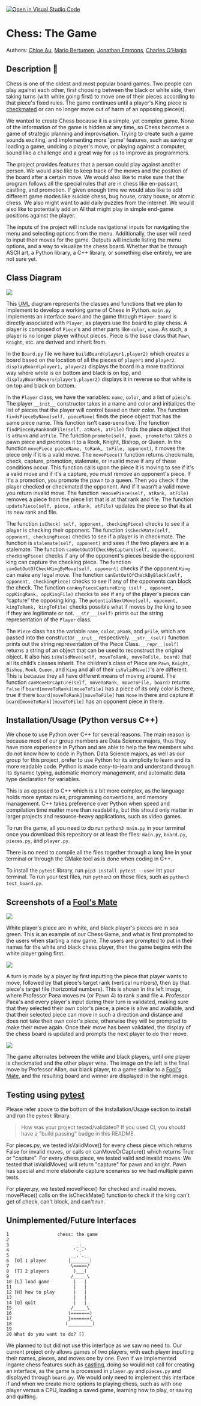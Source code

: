 [![Open in Visual Studio Code](https://classroom.github.com/assets/open-in-vscode-c66648af7eb3fe8bc4f294546bfd86ef473780cde1dea487d3c4ff354943c9ae.svg)](https://classroom.github.com/online_ide?assignment_repo_id=8880745&assignment_repo_type=AssignmentRepo)


# Chess: The Game
 
 Authors: [Chloe Au](https://github.com/lumpydumpling), [Mario Bertumen](https://github.com/mahonaisse), [Jonathan Emmons](https://github.com/Jonathanace), [Charles O'Hagin](https://github.com/CharlesEOhagin)


## Description 📝
Chess is one of the oldest and most popular board games. Two people can play against each other, first choosing between the black or white side, then taking turns (with white going first) to move one of their pieces according to that piece's fixed rules. The game continues until a player's King piece is [checkmated](https://www.chess.com/terms/check-chess#:~:text=When%20a%20king%20is%20attacked,must%20get%20out%20of%20check!) or can no longer move out of harm of an opposing piece(s).

We wanted to create Chess because it is a simple, yet complex game. None of the information of the game is hidden at any time, so Chess becomes a game of strategic planning and improvisation. Trying to create such a game sounds exciting, and implementing more 'game' features, such as saving or loading a game, undoing a player's move, or playing against a computer, sound like a challenge and a great way for us to improve as programmers.

The project provides features that a person could play against another person. We would also like to keep track of the moves and the position of the board after a certain move. We would also like to make sure that the program follows all the special rules that are in chess like en-passant, castling, and promotion. If given enough time we would also like to add different game modes like suicide chess, bug house, crazy house, or atomic chess. We also might want to add daily puzzles from the internet. We would also like to potentially add an AI that might play in simple end-game positions against the player.

The inputs of the project will include navigational inputs for navigating the menu and selecting options from the menu. Additionally, the user will need to input their moves for the game. Outputs will include listing the menu options, and a way to visualize the chess board. Whether that be through ASCII art, a Python library, a C++ library, or something else entirely, we are not sure yet.


## Class Diagram 
![](images/diagram_of_python_chess_class.png)

This [UML](https://www-sop.inria.fr/axis/cbrtools/usermanual-eng/Print/UMLNotationPrint.html#:~:text=The%20UML%20notation%20is%20a,classes%2C%20objects%20and%20sequence%20diagrams) diagram represents the classes and functions that we plan to implement to develop a working game of Chess in Python. `main.py` implements an interface `Board` and the game through `Player`.
`Board` is directly associated with `Player`, as players use the board to play chess. A player is composed of `Piece`'s and other parts like `color`, `name`. As such, a player is no longer player without pieces. Piece is the base class that `Pawn`, `Knight`, etc. are derived and inherit from.

In the `Board.py` file we have `buildBoard(player1,player2)` which creates a board based on the location of all the pieces of `player1` and `player2`. `displayBoard(player1, player2)` displays the board in a more traditional way where white is on bottom and black is on top, and `displayBoardRevers(player1,player2)` displays it in reverse so that white is on top and black on bottom.

In the `Player` class, we have the variables: `name`, `color`, and a list of `piece`'s. The player `__init__` constructor takes in a name and color and initializes the list of pieces that the player will control based on their color. The function `findsPieceByName(self, pieceName)` finds the piece object that has the same piece name. This function isn’t case-sensitive. The function `findPieceByRankAndFile(self, atRank, atFile)` finds the piece object that is `atRank` and `atFile`. The function `promote(self, pawn, promoteTo)` takes a pawn piece and promotes it to a Rook, Knight, Bishop, or Queen. In the function `movePiece pieceName, toRank, toFile, opponent)`, it moves the piece only if it is a valid move. The `movePiece()` function returns checkmate, check, capture, promotion, stalemate, or invalid move if any of these conditions occur. This function calls upon the piece it is moving to see if it's a valid move and if it's a capture, you must remove an opponent's piece. If it's a promotion, you promote the pawn to a queen. Then you check if the player checked or checkmated the opponent. And if it wasn’t a valid move you return invalid move. The function `removePiece(self, atRank, atFile)` removes a piece from the piece list that is at that rank and file. The function `updatePiece(self, piece, atRank, atFile)` updates the piece so that its at its new rank and file.

The function `isCheck( self, opponent, checkingPiece)` checks to see if a player is checking their opponent. The function `isCheckMate(self, opponent, checkingPiece)` checks to see if a player is in checkmate. The function is `stalemate(self, opponent)` and sees if the two players are in a stalemate. The function `canGetOutOfCheckByCapture(self, opponent, checkingPiece)` checks if any of the opponent's pieces beside the opponent king can capture the checking piece. The function `canGetOutOfCheckKingByMove(self, opponent)` checks if the opponent `King` can make any legal move. The function `canGetOutOfCheckByBlock(self,  opponent, checkingPiece)` checks to see if any of the opponents can block the check. The function `canAnyPieceCaptureKing (self , opponent, oppKingRank, oppKingFile)` checks to see if any of the player's pieces can “capture” the opposing king. The `potentialNextMove(self, opponent, kingToRank, kingToFile)` checks possible what if moves by the king to see if they are legitimate or not. `__str___(self)` prints out the string representation of the `Player` class. 

The `Piece` class has the variable `name`, `color`, `pRank`, and `pFile`, which are passed into the constructor `__init__` respectively. `__str__(self)` function prints out the string representation of the Piece Class. `__repr__(self)` returns a string of an object that can be used to reconstruct the original object. It also has `isValidMove(self, moveToRank, moveToFile, board)` that all its child’s classes inherit. The children's class of Piece are `Pawn`, `Knight`, `Bishop`, `Rook`, `Queen`, and `King` and all of their `isValidMove()`'s are different. This is because they all have different means of moving around. The function `canMoveOrCapture(self, moveToRank, moveToFile, board)` returns `False` if `board[moveToRank][moveToFile]` has a piece of its only color is there, true if there `board[moveToRank][moveToFile]` has `None` in there and capture if `board[moveToRank][moveToFile]` has an opponent piece in there. 


 ## Installation/Usage (Python versus C++)

 We chose to use Python over C++ for several reasons. The main reason is because most of our group members are Data Science majors, thus they have more experience in Python and are able to help the few members who do not know how to code in Python. Data Science majors, as well as our group for this project, prefer to use Python for its simplicity to learn and its more readable code. Python is made easy-to-learn and understand through its dynamic typing, automatic memory management, and automatic data type declaration for variables.
 
 This is as opposed to C++ which is a bit more complex, as the language holds more syntax rules, programming conventions, and memory management. C++ takes preference over Python when speed and compilation time matter more than readability, but this should only matter in larger projects and resource-heavy applications, such as video games. 
 
 To run the game, all you need to do run `python3 main.py` in your terminal once you download this repository or at least the files: `main.py`, `board.py`, `pieces.py`, and `player.py`. 

 There is no need to compile all the files together through a long line in your terminal or through the CMake tool as is done when coding in C++.

 To install the `pytest` library, run `pip3 install pytest --user` int your terminal. To run your test files, run `python3` on those files, such as `python3 test_board.py`.

 ## Screenshots of a [Fool's Mate](https://www.chess.com/terms/fools-mate)
 ![](images/screenshot_of_name_entries_with_board_display_and_prompt.png)

 White player's piece are in white, and black player's pieces are in sea green. This is an example of our Chess Game, and what is first prompted to the users when starting a new game. The users are prompted to put in their names for the white and black chess player, then the game begins with the white player going first.


![](images/screenshot_of_white_first_move.png)

A turn is made by a player by first inputting the piece that player wants to move, followed by that piece's target rank (vertical numbers), then by that piece's target file (horizontal numbers). This is shown in the left image, where Professor Paea moves `P4` (or Pawn 4) to rank `3` and file `4`. Professor Paea's and every player's input during their turn is validated, making sure that they selected their own color's piece, a piece is alive and available, and that their selected piece can move in such a direction and distance and does not take their own color's piece, otherwise they will be prompted to make their move again. Once their move has been validated, the display of the chess board is updated and prompts the next player to do their move.


![](images/screenshot_of_final_move_and_checkmate.png)

The game alternates between the white and black players, until one player is checkmated and the other player wins. The image on the left is the final move by Professor Allan, our black player, to a game similar to a [Fool's Mate](https://www.chess.com/terms/fools-mate), and the resulting board and winner are displayed in the right image.


 ## Testing using [pytest](https://docs.pytest.org/en/7.2.x/index.html)

 Please refer above to the bottom of the Installation/Usage section to install and run the `pytest` library.

> How was your project tested/validated? If you used CI, you should have a "build passing" badge in this README.

For pieces.py, we tested isValidMove() for every chess piece which returns False for invalid moves, or calls on canMoveOrCapture() which returns True or "capture". For every chess piece, we tested valid and invalid moves. We tested that isValidMove() will return "capture" for pawn and knight. Pawn has special and more elaborate capture scenarios so we had multiple pawn tests. 

For player.py, we tested movePiece() for checked and invalid moves. movePiece() calls on the isCheckMate() function to check if the king can't get of check, can't block, and can't run.


 ## Unimplemented/Future Interfaces
```
1                  chess: the game
2
3                         _:_
4                        '-.-'
5                       __.'.__
6  [O] 1 player        |_______|
7                       \=====/
8  [T] 2 players         )___(
9                       /_____\
10 [L] load game         |   |
11                       |   |
12 [H] how to play       |   |
13                       |   |
14 [Q] quit              |   |
15                      /_____\
16                     (=======)
17                     }======={
18                    (_________)
19 
20 What do you want to do? []
```
We planned to but did not use this interface as we saw no need to. Our current project only allows games of two players, with each player inputting their names, pieces, and moves one by one. Even if we implemented ingame chess features such as [castling](https://www.chess.com/lessons/playing-the-game/castling), doing so would not call for creating an interface, as the game is processed in `player.py` and `pieces.py` and displayed through `board.py`. We would only need to implement this interface if and when we create more options to playing chess, such as with one player versus a CPU, loading a saved game, learning how to play, or saving and quitting.
